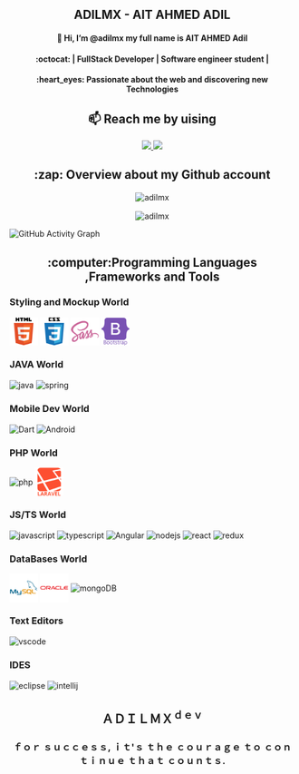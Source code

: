 
 <h2 align="center">ADILMX - AIT AHMED ADIL</h2>
<h4 align="center">👋 Hi, I’m @adilmx my full name is AIT AHMED Adil</h4>
<h4 align="center">:octocat: | FullStack Developer | Software engineer student | </h4>
 <h4 align="center">:heart_eyes: Passionate about the web and discovering new Technologies</h4>
 
 <h2 align="center">📫 Reach me by uising</h2>
 <p align="center">
 <a href="https://www.linkedin.com/in/adil-ait-ahmed-a007a11b0/">
  <img src="https://img.shields.io/badge/LinkedIn-0077B5?style=for-the-badge&logo=linkedin&logoColor=white"/>
</a>

<a href="mailto:ait.ahmed.adil.mx@gmail.com">
  <img src="https://img.shields.io/badge/Gmail-D14836?style=for-the-badge&logo=gmail&logoColor=white"/>
</a>
</p>
<p align="center">
 <h2 align="center">:zap: Overview about my Github account</h2>
</p>

<p align="center">
<img align="center" src="https://github-readme-stats.vercel.app/api?username=adilmx&show_icons=true&locale=en&bg_color=0d1117&text_color=ffffff&repo=convoychat" alt="adilmx" />
</p>

<p align="center">
<img align="center" src="https://github-readme-streak-stats.herokuapp.com/?user=adilmx&theme=dark&background=0d1117&date_format=M%20j%5B%2C%20Y%5D" alt="adilmx" />
</p>
                  
![GitHub Activity Graph](https://activity-graph.herokuapp.com/graph?username=adilmx&&theme=react-dark)

<h2 align="center">:computer:Programming Languages ,Frameworks and Tools</h2>
<p>
<h3 align="left">Styling and Mockup World</h3>
<p align="left">
 <img width="50px" src="https://raw.githubusercontent.com/devicons/devicon/master/icons/html5/html5-original-wordmark.svg" align="center" alt="html5" />
  <img width="50px" src="https://raw.githubusercontent.com/devicons/devicon/master/icons/css3/css3-original-wordmark.svg" align="center" alt="css3" />
   <img width="50px" src="https://raw.githubusercontent.com/devicons/devicon/master/icons/sass/sass-original.svg" align="center" alt="sass" />  
<img width="50px" src="https://raw.githubusercontent.com/devicons/devicon/master/icons/bootstrap/bootstrap-plain-wordmark.svg" align="center" alt="bootstrap" />
</p>
</p>
<p>
  <h3 align="left">JAVA World</h3>
  <p align="left">
   <img width="50px" src="https://github.com/yurijserrano/Github-Profile-Readme-Logos/blob/master/programming%20languages/java.svg" align="center" alt="java" />
<img width="50px" src="https://www.vectorlogo.zone/logos/springio/springio-icon.svg" align="center" alt="spring" />
</p>
</p>
<p>
  <h3 align="left">Mobile Dev World</h3>
  <p align="left">
 <img width="50px" src="https://github.com/yurijserrano/Github-Profile-Readme-Logos/blob/master/programming%20languages/dart.svg" align="center" alt="Dart" />
  <img width="50px" src="https://github.com/yurijserrano/Github-Profile-Readme-Logos/blob/master/frameworks/android.svg" align="center" alt="Android" />
 </p>
 </p>
 <p>
 <h3 align="left">PHP World</h3>
<p align="left">
 <img width="50px" src="https://github.com/yurijserrano/Github-Profile-Readme-Logos/blob/master/programming%20languages/php.png" align="center" alt="php" />
  <img width="50px" src="https://raw.githubusercontent.com/devicons/devicon/master/icons/laravel/laravel-plain-wordmark.svg" align="center" alt="laravel" />
  </p>
  </p>
  <p>
  <h3 align="left">JS/TS World</h3>
<p align="left">
  <img width="50px" src="https://github.com/yurijserrano/Github-Profile-Readme-Logos/blob/master/programming%20languages/javascript.svg" align="center" alt="javascript" />
 <img width="50px" src="https://github.com/yurijserrano/Github-Profile-Readme-Logos/blob/master/programming%20languages/typescript.svg" align="center" alt="typescript" />
 <img width="50px" src="https://github.com/yurijserrano/Github-Profile-Readme-Logos/blob/master/frameworks/angular.svg" align="center" alt="Angular" />
   <img width="50px" src="https://github.com/yurijserrano/Github-Profile-Readme-Logos/blob/master/frameworks/nodejs.svg" align="center" alt="nodejs" />
  <img width="50px" src="https://github.com/yurijserrano/Github-Profile-Readme-Logos/blob/master/frameworks/react.svg" align="center" alt="react" />
  <img width="50px" src="https://github.com/yurijserrano/Github-Profile-Readme-Logos/blob/master/frameworks/redux.svg" align="center" alt="redux" />
  </p>
  </p>
  <p>
  <h3 align="left">DataBases World</h3>
<p align="left">
  <img width="50px" src="https://raw.githubusercontent.com/devicons/devicon/master/icons/mysql/mysql-original-wordmark.svg" align="center" alt="mysql" />
   <img width="50px" src="https://raw.githubusercontent.com/devicons/devicon/master/icons/oracle/oracle-original.svg" align="center" alt="oracle" />  
   <img width="50px" src="https://github.com/yurijserrano/Github-Profile-Readme-Logos/blob/master/databases/mongodb.svg" align="center" alt="mongoDB" />
  </p>
  </p>
  <p>
   <h3 align="left">Text Editors</h3>
<p align="left">
   <img width="50px" src="https://github.com/yurijserrano/Github-Profile-Readme-Logos/blob/master/text%20editors/vscode.svg" align="center" alt="vscode" />
<h3 align="left">IDES</h3>
<p align="left">
   <img width="50px" src="https://github.com/yurijserrano/Github-Profile-Readme-Logos/blob/master/ides/eclipse.svg" align="center" alt="eclipse" >
   <img width="50px" src="https://github.com/yurijserrano/Github-Profile-Readme-Logos/blob/master/ides/intellij.svg" align="center" alt="intellij" >

</p>
 <h2 align="center">ＡＤＩＬＭＸ<sup>ｄｅｖ</sup></h2>
 <h3 align="center">ｆｏｒ ｓｕｃｃｅｓｓ, ｉｔ'ｓ ｔｈｅ ｃｏｕｒａｇｅ ｔｏ ｃｏｎｔｉｎｕｅ ｔｈａｔ ｃｏｕｎｔｓ.</h3>
 
 <p align="center"></p>

